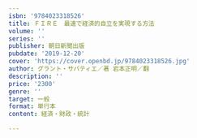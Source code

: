 ```yaml
---
isbn: '9784023318526'
title: ＦＩＲＥ　最速で経済的自立を実現する方法
volume: ''
series: ''
publisher: 朝日新聞出版
pubdate: '2019-12-20'
cover: 'https://cover.openbd.jp/9784023318526.jpg'
author: グラント・サバティエ／著 岩本正明／翻
description: ''
price: '2300'
genre: ''
target: 一般
format: 単行本
content: 経済・財政・統計

---
```

